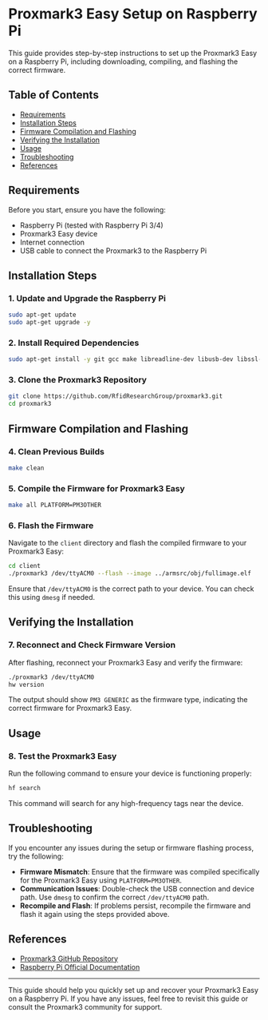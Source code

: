 
# Proxmark3 Easy Setup on Raspberry Pi

This guide provides step-by-step instructions to set up the Proxmark3 Easy on a Raspberry Pi, including downloading, compiling, and flashing the correct firmware.

## Table of Contents
- [Requirements](#requirements)
- [Installation Steps](#installation-steps)
- [Firmware Compilation and Flashing](#firmware-compilation-and-flashing)
- [Verifying the Installation](#verifying-the-installation)
- [Usage](#usage)
- [Troubleshooting](#troubleshooting)
- [References](#references)

## Requirements

Before you start, ensure you have the following:
- Raspberry Pi (tested with Raspberry Pi 3/4)
- Proxmark3 Easy device
- Internet connection
- USB cable to connect the Proxmark3 to the Raspberry Pi

## Installation Steps

### 1. Update and Upgrade the Raspberry Pi
```bash
sudo apt-get update
sudo apt-get upgrade -y
```

### 2. Install Required Dependencies
```bash
sudo apt-get install -y git gcc make libreadline-dev libusb-dev libssl-dev
```

### 3. Clone the Proxmark3 Repository
```bash
git clone https://github.com/RfidResearchGroup/proxmark3.git
cd proxmark3
```

## Firmware Compilation and Flashing

### 4. Clean Previous Builds
```bash
make clean
```

### 5. Compile the Firmware for Proxmark3 Easy
```bash
make all PLATFORM=PM3OTHER
```

### 6. Flash the Firmware

Navigate to the `client` directory and flash the compiled firmware to your Proxmark3 Easy:

```bash
cd client
./proxmark3 /dev/ttyACM0 --flash --image ../armsrc/obj/fullimage.elf
```

Ensure that `/dev/ttyACM0` is the correct path to your device. You can check this using `dmesg` if needed.

## Verifying the Installation

### 7. Reconnect and Check Firmware Version

After flashing, reconnect your Proxmark3 Easy and verify the firmware:

```bash
./proxmark3 /dev/ttyACM0
hw version
```

The output should show `PM3 GENERIC` as the firmware type, indicating the correct firmware for Proxmark3 Easy.

## Usage

### 8. Test the Proxmark3 Easy

Run the following command to ensure your device is functioning properly:

```bash
hf search
```

This command will search for any high-frequency tags near the device.

## Troubleshooting

If you encounter any issues during the setup or firmware flashing process, try the following:

- **Firmware Mismatch**: Ensure that the firmware was compiled specifically for the Proxmark3 Easy using `PLATFORM=PM3OTHER`.
- **Communication Issues**: Double-check the USB connection and device path. Use `dmesg` to confirm the correct `/dev/ttyACM0` path.
- **Recompile and Flash**: If problems persist, recompile the firmware and flash it again using the steps provided above.

## References

- [Proxmark3 GitHub Repository](https://github.com/RfidResearchGroup/proxmark3)
- [Raspberry Pi Official Documentation](https://www.raspberrypi.org/documentation/)

---

This guide should help you quickly set up and recover your Proxmark3 Easy on a Raspberry Pi. If you have any issues, feel free to revisit this guide or consult the Proxmark3 community for support.
